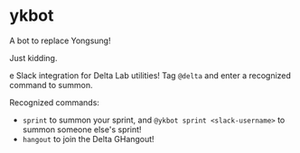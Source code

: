 # ykbot

A bot to replace Yongsung!

Just kidding.

e Slack integration for Delta Lab utilities! Tag `@delta` and enter a recognized command to summon.

Recognized commands:
- `sprint` to summon your sprint, and `@ykbot sprint <slack-username>` to summon someone else's sprint!
- `hangout` to join the Delta GHangout!
